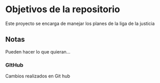# Objetivos de la repositorio

Este proyecto se encarga de manejar los planes de la liga de la justicia


## Notas
Pueden hacer lo que quieran...
### GItHub
Cambios realizados en Git hub


